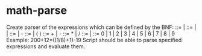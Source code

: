 # math-parse

Create parser of the expressions which can be defined by the BNF:
<expr> ::= <term> | <term> <add> <term>
<term> ::= <factor> | <factor> <mult> <factor> | <factor> <mult> <term>
<factor> ::= <neg> | - <neg>
<neg> ::= <number> | ( <expr> )
<add> ::= + | -
<mult> ::= * | /
<number> ::= <digit> | <number> <digit>
<digit> ::= 0 | 1 | 2 | 3 | 4 | 5 | 6 | 7 | 8 | 9
Example: 200+12*((1/8)+1)-19
Script should be able to parse specified expressions and evaluate them. 
